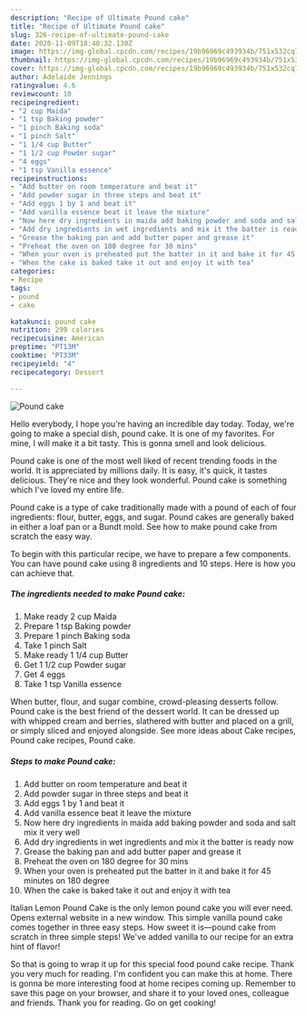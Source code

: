 ```yaml
---
description: "Recipe of Ultimate Pound cake"
title: "Recipe of Ultimate Pound cake"
slug: 326-recipe-of-ultimate-pound-cake
date: 2020-11-09T18:40:32.130Z
image: https://img-global.cpcdn.com/recipes/19b96969c493934b/751x532cq70/pound-cake-recipe-main-photo.jpg
thumbnail: https://img-global.cpcdn.com/recipes/19b96969c493934b/751x532cq70/pound-cake-recipe-main-photo.jpg
cover: https://img-global.cpcdn.com/recipes/19b96969c493934b/751x532cq70/pound-cake-recipe-main-photo.jpg
author: Adelaide Jennings
ratingvalue: 4.6
reviewcount: 10
recipeingredient:
- "2 cup Maida"
- "1 tsp Baking powder"
- "1 pinch Baking soda"
- "1 pinch Salt"
- "1 1/4 cup Butter"
- "1 1/2 cup Powder sugar"
- "4 eggs"
- "1 tsp Vanilla essence"
recipeinstructions:
- "Add butter on room temperature and beat it"
- "Add powder sugar in three steps and beat it"
- "Add eggs 1 by 1 and beat it"
- "Add vanilla essence beat it leave the mixture"
- "Now here dry ingredients in maida add baking powder and soda and salt mix it very well"
- "Add dry ingredients in wet ingredients and mix it the batter is ready now"
- "Grease the baking pan and add butter paper and grease it"
- "Preheat the oven on 180 degree for 30 mins"
- "When your oven is preheated put the batter in it and bake it for 45 minutes on 180 degree"
- "When the cake is baked take it out and enjoy it with tea"
categories:
- Recipe
tags:
- pound
- cake

katakunci: pound cake 
nutrition: 299 calories
recipecuisine: American
preptime: "PT13M"
cooktime: "PT33M"
recipeyield: "4"
recipecategory: Dessert

---
```



![Pound cake](https://img-global.cpcdn.com/recipes/19b96969c493934b/751x532cq70/pound-cake-recipe-main-photo.jpg)

Hello everybody, I hope you're having an incredible day today. Today, we're going to make a special dish, pound cake. It is one of my favorites. For mine, I will make it a bit tasty. This is gonna smell and look delicious.

Pound cake is one of the most well liked of recent trending foods in the world. It is appreciated by millions daily. It is easy, it's quick, it tastes delicious. They're nice and they look wonderful. Pound cake is something which I've loved my entire life.

Pound cake is a type of cake traditionally made with a pound of each of four ingredients: flour, butter, eggs, and sugar. Pound cakes are generally baked in either a loaf pan or a Bundt mold. See how to make pound cake from scratch the easy way.


To begin with this particular recipe, we have to prepare a few components. You can have pound cake using 8 ingredients and 10 steps. Here is how you can achieve that.

<!--inarticleads1-->

##### The ingredients needed to make Pound cake:

1. Make ready 2 cup Maida
1. Prepare 1 tsp Baking powder
1. Prepare 1 pinch Baking soda
1. Take 1 pinch Salt
1. Make ready 1 1/4 cup Butter
1. Get 1 1/2 cup Powder sugar
1. Get 4 eggs
1. Take 1 tsp Vanilla essence


When butter, flour, and sugar combine, crowd-pleasing desserts follow. Pound cake is the best friend of the dessert world. It can be dressed up with whipped cream and berries, slathered with butter and placed on a grill, or simply sliced and enjoyed alongside. See more ideas about Cake recipes, Pound cake recipes, Pound cake. 

<!--inarticleads2-->

##### Steps to make Pound cake:

1. Add butter on room temperature and beat it
1. Add powder sugar in three steps and beat it
1. Add eggs 1 by 1 and beat it
1. Add vanilla essence beat it leave the mixture
1. Now here dry ingredients in maida add baking powder and soda and salt mix it very well
1. Add dry ingredients in wet ingredients and mix it the batter is ready now
1. Grease the baking pan and add butter paper and grease it
1. Preheat the oven on 180 degree for 30 mins
1. When your oven is preheated put the batter in it and bake it for 45 minutes on 180 degree
1. When the cake is baked take it out and enjoy it with tea


Italian Lemon Pound Cake is the only lemon pound cake you will ever need. Opens external website in a new window. This simple vanilla pound cake comes together in three easy steps. How sweet it is—pound cake from scratch in three simple steps! We&#39;ve added vanilla to our recipe for an extra hint of flavor! 

So that is going to wrap it up for this special food pound cake recipe. Thank you very much for reading. I'm confident you can make this at home. There is gonna be more interesting food at home recipes coming up. Remember to save this page on your browser, and share it to your loved ones, colleague and friends. Thank you for reading. Go on get cooking!
